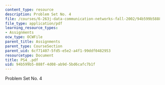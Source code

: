 ```yaml
---
content_type: resource
description: Problem Set No. 4
file: /courses/6-263j-data-communication-networks-fall-2002/94b599b5888f4d08ab9d5bd6cafc7b1f_PS4_.pdf
file_type: application/pdf
learning_resource_types:
- Assignments
ocw_type: OCWFile
parent_title: Assignments
parent_type: CourseSection
parent_uid: 6cf71407-5fd5-e5e2-a4f1-99ddf0482953
resourcetype: Document
title: PS4_.pdf
uid: 94b599b5-888f-4d08-ab9d-5bd6cafc7b1f
---
```

Problem Set No. 4

